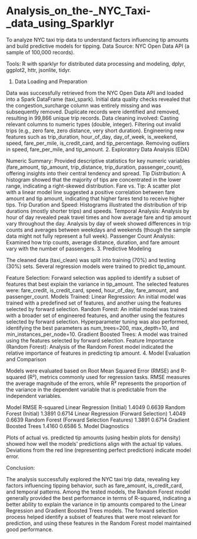 # Analysis_on_the-_NYC_Taxi-_data_using_Sparklyr
To analyze NYC taxi trip data to understand factors influencing tip amounts and build predictive models for tipping.
Data Source: NYC Open Data API (a sample of 100,000 records).

Tools: R with sparklyr for distributed data processing and modeling, dplyr, ggplot2, httr, jsonlite, tidyr.

1. Data Loading and Preparation

Data was successfully retrieved from the NYC Open Data API and loaded into a Spark DataFrame (taxi_spark).
Initial data quality checks revealed that the congestion_surcharge column was entirely missing and was subsequently removed.
Duplicate records were identified and removed, resulting in 99,866 unique trip records.
Data cleaning involved:
Casting relevant columns to numeric types (double, integer).
Filtering out invalid trips (e.g., zero fare, zero distance, very short duration).
Engineering new features such as trip_duration, hour_of_day, day_of_week, is_weekend, speed, fare_per_mile, is_credit_card, and tip_percentage.
Removing outliers in speed, fare_per_mile, and tip_amount.
2. Exploratory Data Analysis (EDA)

Numeric Summary: Provided descriptive statistics for key numeric variables (fare_amount, tip_amount, trip_distance, trip_duration, passenger_count), offering insights into their central tendency and spread.
Tip Distribution: A histogram showed that the majority of tips are concentrated in the lower range, indicating a right-skewed distribution.
Fare vs. Tip: A scatter plot with a linear model line suggested a positive correlation between fare amount and tip amount, indicating that higher fares tend to receive higher tips.
Trip Duration and Speed: Histograms illustrated the distribution of trip durations (mostly shorter trips) and speeds.
Temporal Analysis:
Analysis by hour of day revealed peak travel times and how average fare and tip amount vary throughout the day.
Analysis by day of week showed differences in trip counts and averages between weekdays and weekends (though the sample data might not fully represent a full week).
Passenger Count Analysis: Examined how trip counts, average distance, duration, and fare amount vary with the number of passengers.
3. Predictive Modeling

The cleaned data (taxi_clean) was split into training (70%) and testing (30%) sets. Several regression models were trained to predict tip_amount.

Feature Selection: Forward selection was applied to identify a subset of features that best explain the variance in tip_amount. The selected features were: fare_credit, is_credit_card, speed, hour_of_day, fare_amount, and passenger_count.
Models Trained:
Linear Regression: An initial model was trained with a predefined set of features, and another using the features selected by forward selection.
Random Forest: An initial model was trained with a broader set of engineered features, and another using the features selected by forward selection. Hyperparameter tuning was also performed, identifying the best parameters as num_trees=200, max_depth=10, and min_instances_per_node=10.
Gradient Boosted Trees: A model was trained using the features selected by forward selection.
Feature Importance (Random Forest): Analysis of the Random Forest model indicated the relative importance of features in predicting tip amount.
4. Model Evaluation and Comparison

Models were evaluated based on Root Mean Squared Error (RMSE) and R-squared (R²), metrics commonly used for regression tasks. RMSE measures the average magnitude of the errors, while R² represents the proportion of the variance in the dependent variable that is predictable from the independent variables.

Model	RMSE	R-squared
Linear Regression (Initial)	1.4049	0.6639
Random Forest (Initial)	1.3891	0.6714
Linear Regression (Forward Selection)	1.4049	0.6639
Random Forest (Forward Selection Features)	1.3891	0.6714
Gradient Boosted Trees	1.4160	0.6586
5. Model Diagnostics

Plots of actual vs. predicted tip amounts (using hexbin plots for density) showed how well the models' predictions align with the actual tip values. Deviations from the red line (representing perfect prediction) indicate model error.

Conclusion:

The analysis successfully explored the NYC taxi trip data, revealing key factors influencing tipping behavior, such as fare_amount, is_credit_card, and temporal patterns. Among the tested models, the Random Forest model generally provided the best performance in terms of R-squared, indicating a better ability to explain the variance in tip amounts compared to the Linear Regression and Gradient Boosted Trees models. The forward selection process helped identify a subset of features that were most relevant for prediction, and using these features in the Random Forest model maintained good performance.
